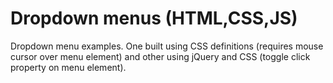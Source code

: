 <h1>Dropdown menus (HTML,CSS,JS)</h1>

Dropdown menu examples. One built using CSS definitions (requires mouse cursor over menu element) and other using jQuery and CSS (toggle click property on menu element).
